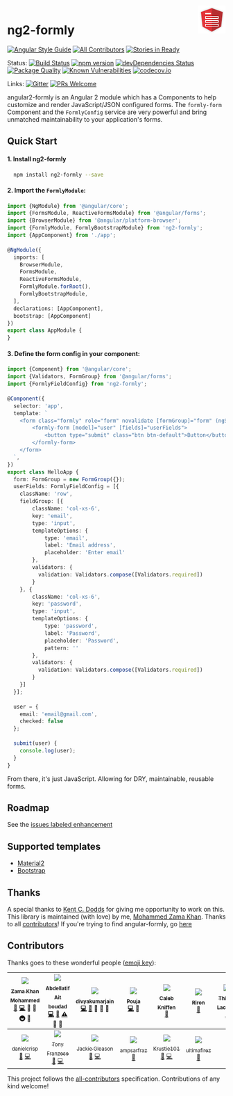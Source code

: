 <img src="https://raw.githubusercontent.com/formly-js/angular-formly/master/other/logo/angular-formly-logo-64px.png" alt="angular-formly logo" title="angular-formly" align="right" width="64" height="64" />

# ng2-formly
[![Angular Style Guide](https://mgechev.github.io/angular2-style-guide/images/badge.svg)](https://angular.io/styleguide)
[![All Contributors](https://img.shields.io/badge/all_contributors-13-orange.svg?style=flat-square)](#contributors)
[![Stories in Ready](https://badge.waffle.io/formly-js/ng2-formly.png?label=ready&title=Ready)](https://waffle.io/formly-js/ng2-formly)

Status:
[![Build Status](https://travis-ci.org/formly-js/ng2-formly.svg?branch=master)](https://travis-ci.org/formly-js/ng2-formly)
[![npm version](https://badge.fury.io/js/ng2-formly.svg)](https://badge.fury.io/js/ng2-formly)
[![devDependencies Status](https://david-dm.org/formly-js/ng2-formly/dev-status.svg)](https://david-dm.org/formly-js/ng2-formly?type=dev)
[![Package Quality](http://npm.packagequality.com/shield/ng2-formly.png)](http://packagequality.com/#?package=ng2-formly)
[![Known Vulnerabilities](https://snyk.io/test/github/formly-js/ng2-formly/badge.svg)](https://snyk.io/test/github/formly-js/ng2-formly)
[![codecov.io](http://codecov.io/github/formly-js/ng2-formly/coverage.svg?branch=master)](http://codecov.io/github/formly-js/ng2-formly?branch=master)

Links:
[![Gitter](https://badges.gitter.im/formly-js/angular2-formly.svg)](https://gitter.im/formly-js/angular2-formly?utm_source=badge&utm_medium=badge&utm_campaign=pr-badge)
[![PRs Welcome](https://img.shields.io/badge/PRs-welcome-brightgreen.svg?style=flat-square)](http://makeapullrequest.com)


angular2-formly is an Angular 2 module which has a Components to help customize and render JavaScript/JSON configured forms.
The `formly-form` Component and the `FormlyConfig` service are very powerful and bring unmatched maintainability to your
application's forms.

## Quick Start

#### 1. Install ng2-formly
```bash
  npm install ng2-formly --save
```

#### 2. Import the `FormlyModule`:

```ts
import {NgModule} from '@angular/core';
import {FormsModule, ReactiveFormsModule} from '@angular/forms';
import {BrowserModule} from '@angular/platform-browser';
import {FormlyModule, FormlyBootstrapModule} from 'ng2-formly';
import {AppComponent} from './app';

@NgModule({
  imports: [
    BrowserModule,
    FormsModule,
    ReactiveFormsModule,
    FormlyModule.forRoot(),
    FormlyBootstrapModule,
  ],
  declarations: [AppComponent],
  bootstrap: [AppComponent]
})
export class AppModule {
}
```

#### 3. Define the form config in your component:

```ts
import {Component} from '@angular/core';
import {Validators, FormGroup} from '@angular/forms';
import {FormlyFieldConfig} from 'ng2-formly';

@Component({
  selector: 'app',
  template: `
    <form class="formly" role="form" novalidate [formGroup]="form" (ngSubmit)="submit(user)">
        <formly-form [model]="user" [fields]="userFields">
            <button type="submit" class="btn btn-default">Button</button>
        </formly-form>
    </form>
  `,
})
export class HelloApp {
  form: FormGroup = new FormGroup({});
  userFields: FormlyFieldConfig = [{
    className: 'row',
    fieldGroup: [{
        className: 'col-xs-6',
        key: 'email',
        type: 'input',
        templateOptions: {
            type: 'email',
            label: 'Email address',
            placeholder: 'Enter email'
        },
        validators: {
          validation: Validators.compose([Validators.required])
        }
    }, {
        className: 'col-xs-6',
        key: 'password',
        type: 'input',
        templateOptions: {
            type: 'password',
            label: 'Password',
            placeholder: 'Password',
            pattern: ''
        },
        validators: {
          validation: Validators.compose([Validators.required])
        }
    }]
  }];

  user = {
    email: 'email@gmail.com',
    checked: false
  };

  submit(user) {
    console.log(user);
  }
}
```

From there, it's just JavaScript. Allowing for DRY, maintainable, reusable forms.

## Roadmap

See the [issues labeled enhancement](https://github.com/formly-js/angular2-formly/labels/enhancement)

## Supported templates

 - [Material2](https://github.com/formly-js/ng2-formly-template-material)
 - [Bootstrap](https://github.com/formly-js/ng2-formly-templates-bootstrap)


## Thanks

A special thanks to [Kent C. Dodds](https://twitter.com/kentcdodds) for giving me opportunity to work on this.
This library is maintained (with love) by me, [Mohammed Zama Khan](https://twitter.com/mohamedzamakhan).
Thanks to all [contributors](https://github.com/formly-js/angular2-formly/graphs/contributors)!
If you're trying to find angular-formly, go [here](https://github.com/formly-js/angular-formly)

## Contributors

Thanks goes to these wonderful people ([emoji key](https://github.com/kentcdodds/all-contributors#emoji-key)):

<!-- ALL-CONTRIBUTORS-LIST:START - Do not remove or modify this section -->
| [<img src="https://avatars.githubusercontent.com/u/2327532?v=3" width="100px;"/><br /><sub>Zama Khan Mohammed</sub>](https://www.linkedin.com/in/mohammedzamakhan)<br />[📖](https://github.com/formly-js/ng2-formly/commits?author=mohammedzamakhan) [💻](https://github.com/formly-js/ng2-formly/commits?author=mohammedzamakhan) 👀 💁 🚇 🔧 | [<img src="https://avatars.githubusercontent.com/u/1753742?v=3" width="100px;"/><br /><sub>Abdellatif Ait boudad</sub>](https://github.com/aitboudad)<br />[💻](https://github.com/formly-js/ng2-formly/commits?author=aitboudad) [📖](https://github.com/formly-js/ng2-formly/commits?author=aitboudad) [⚠️](https://github.com/formly-js/ng2-formly/commits?author=aitboudad) 👀 💁 | [<img src="https://avatars.githubusercontent.com/u/2039134?v=3" width="100px;"/><br /><sub>divyakumarjain</sub>](https://github.com/divyakumarjain)<br />[💻](https://github.com/formly-js/ng2-formly/commits?author=divyakumarjain) [📖](https://github.com/formly-js/ng2-formly/commits?author=divyakumarjain) 🔌 👀 💁 | [<img src="https://avatars.githubusercontent.com/u/2385144?v=3" width="100px;"/><br /><sub>Pouja</sub>](https://github.com/Pouja)<br />[💻](https://github.com/formly-js/ng2-formly/commits?author=Pouja) 👀 | [<img src="https://avatars.githubusercontent.com/u/464895?v=3" width="100px;"/><br /><sub>Caleb Kniffen</sub>](http://twitter.com/ckniffty)<br />[🐛](https://github.com/formly-js/ng2-formly/issues?q=author%3Ackniffen) | [<img src="https://avatars.githubusercontent.com/u/5145523?v=3" width="100px;"/><br /><sub>Riron</sub>](https://github.com/Riron)<br />[🐛](https://github.com/formly-js/ng2-formly/issues?q=author%3ARiron) | [<img src="https://avatars.githubusercontent.com/u/645187?v=3" width="100px;"/><br /><sub>Thiago Lacerda</sub>](https://github.com/thiagogjt)<br />[🐛](https://github.com/formly-js/ng2-formly/issues?q=author%3Athiagogjt) |
| :---: | :---: | :---: | :---: | :---: | :---: | :---: |
| [<img src="https://avatars.githubusercontent.com/u/1104814?v=3" width="100px;"/><br /><sub>danielcrisp</sub>](https://github.com/danielcrisp)<br />[🐛](https://github.com/formly-js/ng2-formly/issues?q=author%3Adanielcrisp) [💻](https://github.com/formly-js/ng2-formly/commits?author=danielcrisp) | [<img src="https://avatars.githubusercontent.com/u/7455769?v=3" width="100px;"/><br /><sub>Tony Franzese</sub>](https://github.com/franzeal)<br />[🐛](https://github.com/formly-js/ng2-formly/issues?q=author%3Afranzeal) [💻](https://github.com/formly-js/ng2-formly/commits?author=franzeal) | [<img src="https://avatars.githubusercontent.com/u/1319151?v=3" width="100px;"/><br /><sub>Jackie Gleason</sub>](http://JackieRGleason.com)<br />[🐛](https://github.com/formly-js/ng2-formly/issues?q=author%3Ajrgleason) [💻](https://github.com/formly-js/ng2-formly/commits?author=jrgleason) | [<img src="https://avatars.githubusercontent.com/u/23452573?v=3" width="100px;"/><br /><sub>ampsarfraz</sub>](https://github.com/ampsarfraz)<br />[🐛](https://github.com/formly-js/ng2-formly/issues?q=author%3Aampsarfraz) | [<img src="https://avatars.githubusercontent.com/u/1636728?v=3" width="100px;"/><br /><sub>Krustie101</sub>](https://github.com/Krustie101)<br />[🐛](https://github.com/formly-js/ng2-formly/issues?q=author%3AKrustie101) [💻](https://github.com/formly-js/ng2-formly/commits?author=Krustie101) | [<img src="https://avatars.githubusercontent.com/u/21162369?v=3" width="100px;"/><br /><sub>ultimafirez</sub>](https://github.com/ultimafirez)<br />[🐛](https://github.com/formly-js/ng2-formly/issues?q=author%3Aultimafirez) |
<!-- ALL-CONTRIBUTORS-LIST:END -->

This project follows the [all-contributors](https://github.com/kentcdodds/all-contributors) specification. Contributions of any kind welcome!

